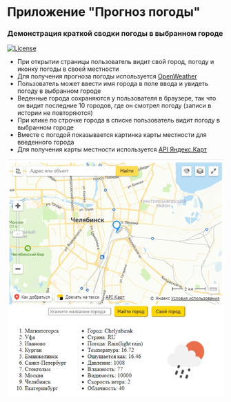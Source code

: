 # Приложение "Прогноз погоды"

### Демонстрация краткой сводки погоды в выбранном городе

[![License][license-image]][license-url]

[license-url]: https://github.com/svpotysev/Otus.JS-Basic.HW14.WeatherForecast/blob/main/LICENSE
[license-image]: https://img.shields.io/badge/license-MIT-brightgreen.svg?style=flat

- При открытии страницы пользователь видит свой город, погоду и иконку погоды в своей местности
- Для получения прогноза погоды используется [OpenWeather](https://openweathermap.org/current)
- Пользователь может ввести имя города в поле ввода и увидеть погоду в выбранном городе
- Веденные города сохраняются у пользователя в браузере, так что он видит последние 10 городов, где он смотрел погоду (записи в истории не повторяются)
- При клике по строчке города в списке пользователь видит погоду в выбранном городе
- Вместе с погодой показывается картинка карты местности для введенного города
- Для получения карты местности используется [API Яндекс.Карт](https://yandex.ru/dev/maps/)

![This is an image](/image/screenshot.jpg)
